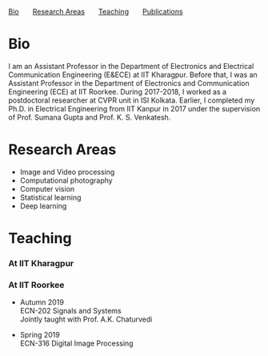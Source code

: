 [Bio](#bio) &nbsp; &nbsp; &nbsp; [Research Areas](#research-areas) &nbsp; &nbsp; &nbsp; [Teaching](#teaching) &nbsp; &nbsp; &nbsp; [Publications](https://saumikb.github.io/publications)

# Bio
 I am an Assistant Professor in the Department of Electronics and Electrical Communication Engineering (E&ECE) at IIT Kharagpur. Before that, I was an Assistant Professor in the Department of Electronics and Communication Engineering (ECE) at IIT Roorkee. During 2017-2018, I worked as a postdoctoral researcher at CVPR unit in ISI Kolkata. Earlier, I completed my Ph.D. in Electrical Engineering from IIT Kanpur in 2017 under the supervision of Prof. Sumana Gupta and Prof. K. S. Venkatesh. 
 
# Research Areas
* Image and Video processing
* Computational photography
* Computer vision
* Statistical learning
* Deep learning

# Teaching
### At IIT Kharagpur

### At IIT Roorkee
* Autumn 2019<br/>
  ECN-202 Signals and Systems<br/>
  Jointly taught with Prof. A.K. Chaturvedi

* Spring 2019<br/>
  ECN-316 Digital Image Processing<br/>
